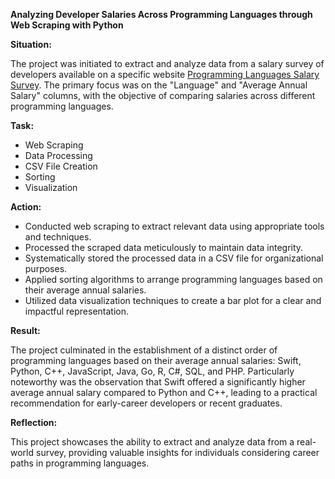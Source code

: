 **Analyzing Developer Salaries Across Programming Languages through Web Scraping with Python**

**Situation:**

The project was initiated to extract and analyze data from a salary survey of developers available on a specific website [Programming Languages Salary Survey](https://cf-courses-data.s3.us.cloud-object-storage.appdomain.cloud/IBM-DA0321EN-SkillsNetwork/labs/datasets/Programming_Languages.html/). The primary focus was on the "Language" and "Average Annual Salary" columns, with the objective of comparing salaries across different programming languages.

**Task:**

- Web Scraping
- Data Processing
- CSV File Creation
- Sorting
- Visualization

**Action:**
- Conducted web scraping to extract relevant data using appropriate tools and techniques.
- Processed the scraped data meticulously to maintain data integrity.
- Systematically stored the processed data in a CSV file for organizational purposes.
- Applied sorting algorithms to arrange programming languages based on their average annual salaries.
- Utilized data visualization techniques to create a bar plot for a clear and impactful representation.

**Result:**

The project culminated in the establishment of a distinct order of programming languages based on their average annual salaries: Swift, Python, C++, JavaScript, Java, Go, R, C#, SQL, and PHP. Particularly noteworthy was the observation that Swift offered a significantly higher average annual salary compared to Python and C++, leading to a practical recommendation for early-career developers or recent graduates.

**Reflection:**

This project showcases the ability to extract and analyze data from a real-world survey, providing valuable insights for individuals considering career paths in programming languages.

